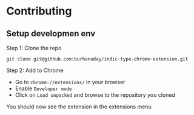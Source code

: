 # Contributing

## Setup developmen env

Step 1: Clone the repo

```shell
git clone git@github.com:burhanuday/indic-type-chrome-extension.git
```

Step 2: Add to Chrome

- Go to `chrome://extensions/` in your browser
- Enable `Developer mode`
- Click on `Load unpacked` and browse to the repository you cloned

You should now see the extension in the extensions menu
